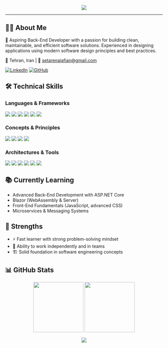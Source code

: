 <p align="center">
  <img src="https://capsule-render.vercel.app/api?type=wave&color=0:36BCF7,100:9b59b6&height=200&section=header&text=Hi%20👋,%20I'm%20Setare%20Najafian&fontSize=40&fontColor=fff&animation=twinkling"/>
</p>

---

## 👩‍💻 About Me
💼 Aspiring Back-End Developer with a passion for building clean, maintainable, and efficient software solutions. Experienced in designing applications using modern software design principles and best practices.
 

📍 Tehran, Iran | 📧 setarenajafian@gmail.com 

[![LinkedIn](https://img.shields.io/badge/LinkedIn-0A66C2?style=flat&logo=linkedin&logoColor=white)](https://www.linkedin.com/in/setare-najafian-5ab12b358/)  [![GitHub](https://img.shields.io/badge/GitHub-181717?style=flat&logo=github&logoColor=white)](https://github.com/setarenajafian)


## 🛠 Technical Skills

### Languages & Frameworks
<p>
  <img src="https://img.shields.io/badge/C%23-68217A?style=for-the-badge&logo=c-sharp&logoColor=white" />
  <img src="https://img.shields.io/badge/ASP.NET_Core-512BD4?style=for-the-badge&logo=dotnet&logoColor=white" />
  <img src="https://img.shields.io/badge/Entity_Framework-6a11cb?style=for-the-badge&logo=entityframework&logoColor=white" />
  <img src="https://img.shields.io/badge/HTML5-E34F26?style=for-the-badge&logo=html5&logoColor=white" />
  <img src="https://img.shields.io/badge/CSS3-1572B6?style=for-the-badge&logo=css3&logoColor=white" />
  <img src="https://img.shields.io/badge/SQL-003B57?style=for-the-badge&logo=sqlserver&logoColor=white" />
</p>

### Concepts & Principles
<p>
  <img src="https://img.shields.io/badge/OOP-6a11cb?style=for-the-badge&logo=objectscript&logoColor=white" />
  <img src="https://img.shields.io/badge/Dependency_Injection-2ecc71?style=for-the-badge" />
  <img src="https://img.shields.io/badge/SOLID-0d6efd?style=for-the-badge" />
  <img src="https://img.shields.io/badge/Design_Patterns-f39c12?style=for-the-badge" />
</p>

### Architectures & Tools
<p>
  <img src="https://img.shields.io/badge/MVC-2980b9?style=for-the-badge" />
  <img src="https://img.shields.io/badge/Razor_Pages-512BD4?style=for-the-badge" />
  <img src="https://img.shields.io/badge/Web_API-8e44ad?style=for-the-badge" />
  <img src="https://img.shields.io/badge/Clean_Architecture-16a085?style=for-the-badge" />
  <img src="https://img.shields.io/badge/RabbitMQ-FF6600?style=for-the-badge&logo=rabbitmq&logoColor=white" />
  <img src="https://img.shields.io/badge/CQRS-9b59b6?style=for-the-badge" />
</p>



## 📚 Currently Learning
- Advanced Back-End Development with ASP.NET Core  
- Blazor (WebAssembly & Server)  
- Front-End Fundamentals (JavaScript, advanced CSS)  
- Microservices & Messaging Systems  



## 🌟 Strengths
- ⚡ Fast learner with strong problem-solving mindset  
- 👥 Ability to work independently and in teams  
- 🏗️ Solid foundation in software engineering concepts  



## 📊 GitHub Stats
<p align="center">
  <img src="https://github-readme-stats.vercel.app/api?username=setarenajafian&show_icons=true&theme=radical" height="160"/>
  <img src="https://github-readme-streak-stats.herokuapp.com/?user=setarenajafian&theme=radical" height="160"/>
</p>



<p align="center">
  <img src="https://capsule-render.vercel.app/api?type=waving&color=0:36BCF7,100:9b59b6&height=120&section=footer&animation=twinkling"/>
</p>
